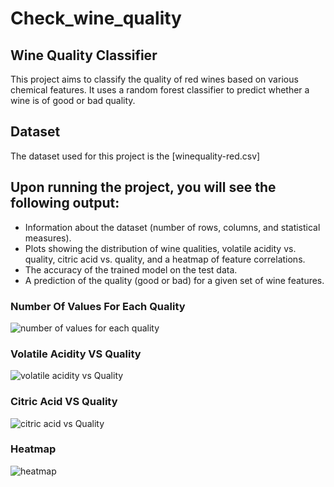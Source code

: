 # Check_wine_quality

## Wine Quality Classifier

This project aims to classify the quality of red wines based on various chemical features. It uses a random forest classifier to predict whether a wine is of good or bad quality.

## Dataset

The dataset used for this project is the [winequality-red.csv]

## Upon running the project, you will see the following output:

- Information about the dataset (number of rows, columns, and statistical measures).
- Plots showing the distribution of wine qualities, volatile acidity vs. quality, citric acid vs. quality, and a heatmap of feature correlations.
- The accuracy of the trained model on the test data.
- A prediction of the quality (good or bad) for a given set of wine features.


### Number Of Values For Each Quality
![number of values for each quality](https://github.com/Dhruvil5995/check_wine_quality/assets/64741151/2e5dc687-b741-46b2-b6b5-3c175c371573)

### Volatile Acidity VS Quality
![volatile acidity vs Quality](https://github.com/Dhruvil5995/check_wine_quality/assets/64741151/eb067a7a-bd02-4cd9-bfc2-e394c5b642e0)

### Citric Acid VS Quality
![citric acid vs Quality](https://github.com/Dhruvil5995/check_wine_quality/assets/64741151/6a541959-e4b0-4476-8b0a-4c94d1e08664)

### Heatmap
![heatmap](https://github.com/Dhruvil5995/check_wine_quality/assets/64741151/413ee972-fed7-41c3-8cc4-40445918dd5c)

